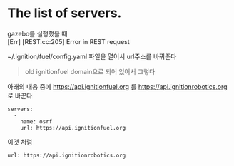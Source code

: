 # The list of servers.
gazebo를 실행했을 때   
[Err] [REST.cc:205] Error in REST request


~/.ignition/fuel/config.yaml 파일을 열어서 url주소를 바꿔준다  

> old ignitionfuel domain으로 되어 있어서 그렇다


아래의 내용 중에 https://api.ignitionfuel.org 를 https://api.ignitionrobotics.org 로 바꾼다
```
servers:
  -
    name: osrf
    url: https://api.ignitionfuel.org
```

이것 처럼
```
url: https://api.ignitionrobotics.org
```